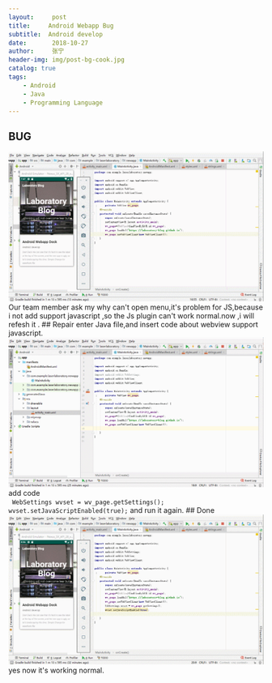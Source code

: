 ```yaml
---
layout:     post
title:     Android Webapp Bug
subtitle:  Android develop 
date:       2018-10-27 
author:     张宁
header-img: img/post-bg-cook.jpg
catalog: true
tags:
    - Android
    - Java
    - Programming Language
---
```

## BUG
<img src='/img/android-webapp-bug-found.gif'>
Our team member ask my why can't open menu,it's problem for JS,because i not add support javascript ,so the Js plugin can't work normal.now ,i will refesh it .
## Repair
enter Java file,and insert code about webview support javascript.
<img src="/img/android-webapp-bug-repair.gif">
add code <br><code> WebSettings wvset = wv_page.getSettings();</code>
 <br> <code>wvset.setJavaScriptEnabled(true);</code>
 and run it again.
 ## Done
 <img src='/img/android-webapp-bug-repair-again.gif'>
 yes now it's working normal.
